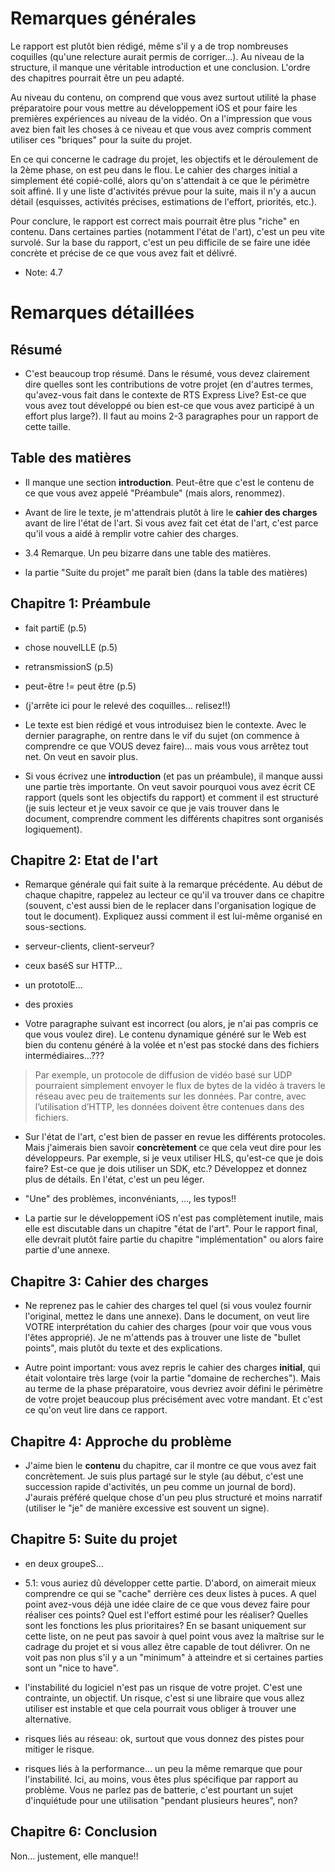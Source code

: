 # Remarques générales

Le rapport est plutôt bien rédigé, même s'il y a de trop nombreuses coquilles (qu'une relecture aurait permis de corriger...). Au niveau de la structure, il manque une véritable introduction et une conclusion. L'ordre des chapitres pourrait être un peu adapté.

Au niveau du contenu, on comprend que vous avez surtout utilité la phase préparatoire pour vous mettre au développement iOS et pour faire les premières expériences au niveau de la vidéo. On a l'impression que vous avez bien fait les choses à ce niveau et que vous avez compris comment utiliser ces "briques" pour la suite du projet. 

En ce qui concerne le cadrage du projet, les objectifs et le déroulement de la 2ème phase, on est peu dans le flou. Le cahier des charges initial a simplement été copié-collé, alors qu'on s'attendait à ce que le périmètre soit affiné. Il y une liste d'activités prévue pour la suite, mais il n'y a aucun détail (esquisses, activités précises, estimations de l'effort, priorités, etc.). 

Pour conclure, le rapport est correct mais pourrait être plus "riche" en contenu. Dans certaines parties (notamment l'état de l'art), c'est un peu vite survolé. Sur la base du rapport, c'est un peu difficile de se faire une idée concrète et précise de ce que vous avez fait et délivré.

* Note: 4.7


# Remarques détaillées

## Résumé

* C'est beaucoup trop résumé. Dans le résumé, vous devez clairement dire quelles sont les contributions de votre projet (en d'autres termes, qu'avez-vous fait dans le contexte de RTS Express Live? Est-ce que vous avez tout développé ou bien est-ce que vous avez participé à un effort plus large?). Il faut au moins 2-3 paragraphes pour un rapport de cette taille.

## Table des matières

* Il manque une section **introduction**. Peut-être que c'est le contenu de ce que vous avez appelé "Préambule" (mais alors, renommez). 

* Avant de lire le texte, je m'attendrais plutôt à lire le **cahier des charges** avant de lire l'état de l'art. Si vous avez fait cet état de l'art, c'est parce qu'il vous a aidé à remplir votre cahier des charges. 

* 3.4 Remarque. Un peu bizarre dans une table des matières.

* la partie "Suite du projet" me paraît bien (dans la table des matières)

## Chapitre 1: Préambule

* fait partiE (p.5)
* chose nouvelLLE (p.5)
* retransmissionS (p.5)
* peut-être != peut être (p.5) 
* (j'arrête ici pour le relevé des coquilles... relisez!!)

* Le texte est bien rédigé et vous introduisez bien le contexte. Avec le dernier paragraphe, on rentre dans le vif du sujet (on commence à comprendre ce que VOUS devez faire)... mais vous vous arrêtez tout net. On veut en savoir plus.

* Si vous écrivez une **introduction** (et pas un préambule), il manque aussi une partie très importante. On veut savoir pourquoi vous avez écrit CE rapport (quels sont les objectifs du rapport) et comment il est structuré (je suis lecteur et je veux savoir ce que je vais trouver dans le document, comprendre comment les différents chapitres sont organisés logiquement).


## Chapitre 2: Etat de l'art

* Remarque générale qui fait suite à la remarque précédente. Au début de chaque chapitre, rappelez au lecteur ce qu'il va trouver dans ce chapitre (souvent, c'est aussi bien de le replacer dans l'organisation logique de tout le document). Expliquez aussi comment il est lui-même organisé en sous-sections.

* serveur-clients, client-serveur?
* ceux baséS sur HTTP...
* un prototolE...
* des proxies
 

* Votre paragraphe suivant est incorrect (ou alors, je n'ai pas compris ce que vous voulez dire). Le contenu dynamique généré sur le Web est bien du contenu généré à la volée et n'est pas stocké dans des fichiers intermédiaires...???
> Par exemple, un protocole de diffusion de vidéo basé sur UDP pourraient simplement envoyer le flux de bytes de la vidéo à travers le réseau avec peu de traitements sur les données. Par contre, avec l’utilisation d’HTTP, les données doivent être contenues dans des fichiers. 

* Sur l'état de l'art, c'est bien de passer en revue les différents protocoles. Mais j'aimerais bien savoir **concrètement** ce que cela veut dire pour les développeurs. Par exemple, si je veux utiliser HLS, qu'est-ce que je dois faire? Est-ce que je dois utiliser un SDK, etc.? Développez et donnez plus de détails. En l'état, c'est un peu léger.

* "Une" des problèmes, inconvéniants, ..., les typos!!
* La partie sur le développement iOS n'est pas complètement inutile, mais elle est discutable dans un chapitre "état de l'art". Pour le rapport final, elle devrait plutôt faire partie du chapitre "implémentation" ou alors faire partie d'une annexe.


## Chapitre 3: Cahier des charges

* Ne reprenez pas le cahier des charges tel quel (si vous voulez fournir l'original, mettez le dans une annexe). Dans le document, on veut lire VOTRE interprétation du cahier des charges (pour voir que vous vous l'êtes approprié). Je ne m'attends pas à trouver une liste de "bullet points", mais plutôt du texte et des explications.

* Autre point important: vous avez repris le cahier des charges **initial**, qui était volontaire très large (voir la partie "domaine de recherches"). Mais au terme de la phase préparatoire, vous devriez avoir défini le périmètre de votre projet beaucoup plus précisément avec votre mandant. Et c'est ce qu'on veut lire dans ce rapport.

## Chapitre 4: Approche du problème

* J'aime bien le **contenu** du chapitre, car il montre ce que vous avez fait concrètement. Je suis plus partagé sur le style (au début, c'est une succession rapide d'activités, un peu comme un journal de bord). J'aurais préféré quelque chose d'un peu plus structuré et moins narratif (utiliser le "je" de manière excessive est souvent un signe).

## Chapitre 5: Suite du projet

* en deux groupeS...

* 5.1: vous auriez dû développer cette partie. D'abord, on aimerait mieux comprendre ce qui se "cache" derrière ces deux listes à puces. A quel point avez-vous déjà une idée claire de ce que vous devez faire pour réaliser ces points? Quel est l'effort estimé pour les réaliser? Quelles sont les fonctions les plus prioritaires? En se basant uniquement sur cette liste, on ne peut pas savoir à quel point vous avez la maîtrise sur le cadrage du projet et si vous allez être capable de tout délivrer. On ne voit pas non plus s'il y a un "minimum" à atteindre et si certaines parties sont un "nice to have".

* l'instabilité du logiciel n'est pas un risque de votre projet. C'est une contrainte, un objectif. Un risque, c'est si une libraire que vous allez utiliser est instable et que cela pourrait vous obliger à trouver une alternative.

* risques liés au réseau: ok, surtout que vous donnez des pistes pour mitiger le risque.

* risques liés à la performance... un peu la même remarque que pour l'instabilité. Ici, au moins, vous êtes plus spécifique par rapport au problème. Vous ne parlez pas de batterie, c'est pourtant un sujet d'inquiétude pour une utilisation "pendant plusieurs heures", non?

## Chapitre 6: Conclusion

Non... justement, elle manque!!












 











